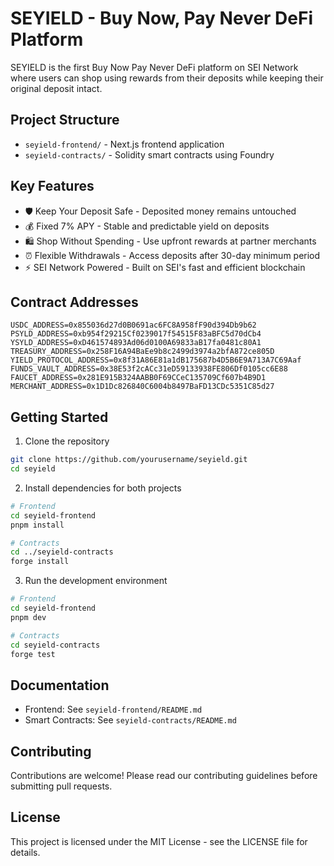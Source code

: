 # SEYIELD - Buy Now, Pay Never DeFi Platform

SEYIELD is the first Buy Now Pay Never DeFi platform on SEI Network where users can shop using rewards from their deposits while keeping their original deposit intact.

## Project Structure

- `seyield-frontend/` - Next.js frontend application
- `seyield-contracts/` - Solidity smart contracts using Foundry

## Key Features

- 🛡️ Keep Your Deposit Safe - Deposited money remains untouched
- 💰 Fixed 7% APY - Stable and predictable yield on deposits
- 🛍️ Shop Without Spending - Use upfront rewards at partner merchants
- ⏰ Flexible Withdrawals - Access deposits after 30-day minimum period
- ⚡ SEI Network Powered - Built on SEI's fast and efficient blockchain

## Contract Addresses

```text
USDC_ADDRESS=0x855036d27d0B0691ac6FC8A958fF90d394Db9b62
PSYLD_ADDRESS=0xb954f29215Cf0239017f54515F83aBFC5d70dCb4
YSYLD_ADDRESS=0xD461574893Ad06d0100A69833aB17fa0481c80A1
TREASURY_ADDRESS=0x258F16A94BaEe9b8c2499d3974a2bfA872ce805D
YIELD_PROTOCOL_ADDRESS=0x8f31A86E81a1dB175687b4D5B6E9A713A7C69Aaf
FUNDS_VAULT_ADDRESS=0x38E53f2cACc31eD59133938FE806Df0105cc6E88
FAUCET_ADDRESS=0x281E915B324AABB0F69CCeC135709Cf607b4B9D1
MERCHANT_ADDRESS=0x1D1Dc826840C6004b8497BaFD13CDc5351C85d27
```

## Getting Started

1. Clone the repository
```bash
git clone https://github.com/yourusername/seyield.git
cd seyield
```

2. Install dependencies for both projects
```bash
# Frontend
cd seyield-frontend
pnpm install

# Contracts
cd ../seyield-contracts
forge install
```

3. Run the development environment
```bash
# Frontend
cd seyield-frontend
pnpm dev

# Contracts
cd seyield-contracts
forge test
```

## Documentation

- Frontend: See `seyield-frontend/README.md`
- Smart Contracts: See `seyield-contracts/README.md`

## Contributing

Contributions are welcome! Please read our contributing guidelines before submitting pull requests.

## License

This project is licensed under the MIT License - see the LICENSE file for details.
